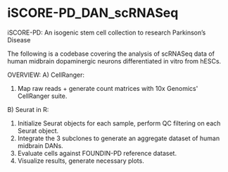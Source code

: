 # iSCORE-PD_DAN_scRNASeq

iSCORE-PD: An isogenic stem cell collection to research Parkinson’s Disease

The following is a codebase covering the analysis of scRNASeq data of human midbrain dopaminergic neurons differentiated in vitro from hESCs.

OVERVIEW:
A) CellRanger:
  1) Map raw reads + generate count matrices with 10x Genomics' CellRanger suite.

B) Seurat in R:
  1) Initialize Seurat objects for each sample, perform QC filtering on each Seurat object.
  2) Integrate the 3 subclones to generate an aggregate dataset of human midbrain DANs.
  3) Evaluate cells against FOUNDIN-PD reference dataset.
  4) Visualize results, generate necessary plots.
